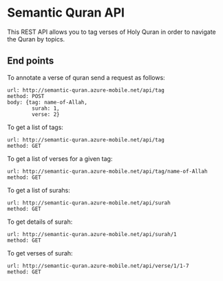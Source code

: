 Semantic Quran API
==================

This REST API allows you to tag verses of Holy Quran in order to navigate the Quran by topics.

## End points

To annotate a verse of quran send a request as follows:

    url: http://semantic-quran.azure-mobile.net/api/tag
    method: POST
    body: {tag: name-of-Allah,
            surah: 1, 
            verse: 2}

To get a list of tags:

    url: http://semantic-quran.azure-mobile.net/api/tag
    method: GET
    
To get a list of verses for a given tag:

    url: http://semantic-quran.azure-mobile.net/api/tag/name-of-Allah
    method: GET
    
To get a list of surahs:

    url: http://semantic-quran.azure-mobile.net/api/surah
    method: GET
    
To get details of surah:

    url: http://semantic-quran.azure-mobile.net/api/surah/1
    method: GET
    
To get verses of surah:

    url: http://semantic-quran.azure-mobile.net/api/verse/1/1-7
    method: GET
    
